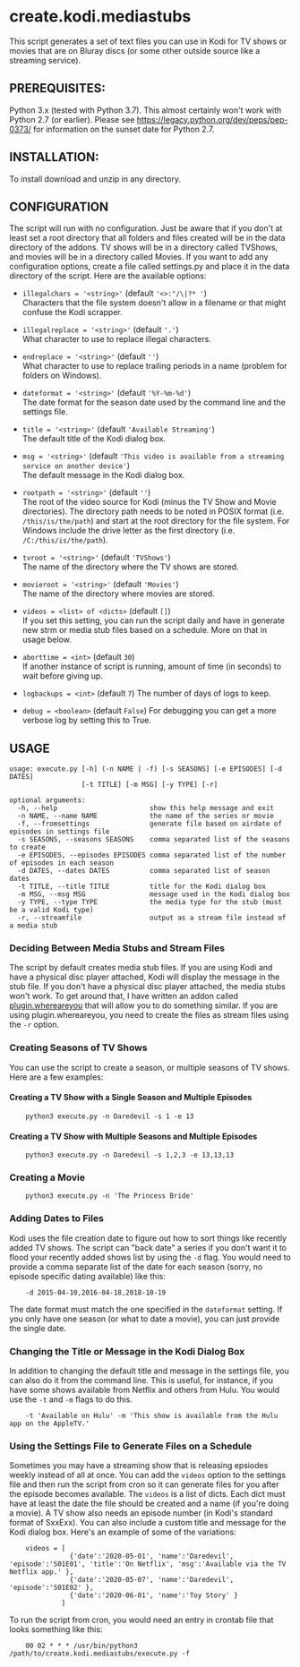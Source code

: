 # create.kodi.mediastubs
This script generates a set of text files you can use in Kodi for TV shows or movies that are on Bluray discs (or some other outside source like a streaming service).

## PREREQUISITES:
Python 3.x (tested with Python 3.7).  This almost certainly won't work with Python 2.7 (or earlier).  Please see <https://legacy.python.org/dev/peps/pep-0373/> for information on the sunset date for Python 2.7.

## INSTALLATION:
To install download and unzip in any directory.

## CONFIGURATION
The script will run with no configuration. Just be aware that if you don't at least set a root directory that all folders and files created will be in the data directory of the addons.  TV shows will be in a directory called TVShows, and movies will be in a directory called Movies.  If you want to add any configuration options, create a file called settings.py and place it in the data directory of the script. Here are the available options:


* `illegalchars = '<string>'` (default `'<>:"/\|?* '`)  
Characters that the file system doesn't allow in a filename or that might confuse the Kodi scrapper.

* `illegalreplace = '<string>'` (default `'.'`)  
What character to use to replace illegal characters.

* `endreplace = '<string>'` (default `''`)  
What character to use to replace trailing periods in a name (problem for folders on Windows).

* `dateformat = '<string>'` (default `'%Y-%m-%d'`)  
The date format for the season date used by the command line and the settings file.

* `title = '<string>'` (default `'Available Streaming'`)  
The default title of the Kodi dialog box.

* `msg = '<string>'` (default `'This video is available from a streaming service on another device'`)  
The default message in the Kodi dialog box.

* `rootpath = '<string>'` (default `''`)  
The root of the video source for Kodi (minus the TV Show and Movie directories).  The directory path needs to be noted in POSIX format (i.e. `/this/is/the/path`) and start at the root directory for the file system.  For Windows include the drive letter as the first directory (i.e. `/C:/this/is/the/path`).

* `tvroot = '<string>'` (default `'TVShows'`)  
The name of the directory where the TV shows are stored.

* `movieroot = '<string>'` (default `'Movies'`)  
The name of the directory where movies are stored.

* `videos = <list> of <dicts>` (default `[]`)  
If you set this setting, you can run the script daily and have in generate new strm or media stub files based on a schedule. More on that in usage below.

* `aborttime = <int>` (default `30`)  
If another instance of script is running, amount of time (in seconds) to wait before giving up.

* `logbackups = <int>` (default `7`)
The number of days of logs to keep.

* `debug = <boolean>` (default `False`)
For debugging you can get a more verbose log by setting this to True.

## USAGE

```
usage: execute.py [-h] (-n NAME | -f) [-s SEASONS] [-e EPISODES] [-d DATES]
                  [-t TITLE] [-m MSG] [-y TYPE] [-r]

optional arguments:
  -h, --help                       show this help message and exit
  -n NAME, --name NAME             the name of the series or movie
  -f, --fromsettings               generate file based on airdate of episodes in settings file
  -s SEASONS, --seasons SEASONS    comma separated list of the seasons to create
  -e EPISODES, --episodes EPISODES comma separated list of the number of episodes in each season
  -d DATES, --dates DATES          comma separated list of season dates
  -t TITLE, --title TITLE          title for the Kodi dialog box
  -m MSG, --msg MSG                message used in the Kodi dialog box
  -y TYPE, --type TYPE             the media type for the stub (must be a valid Kodi type)
  -r, --streamfile                 output as a stream file instead of a media stub
```

### Deciding Between Media Stubs and Stream Files
The script by default creates media stub files. If you are using Kodi and have a physical disc player attached, Kodi will display the message in the stub file. If you don't have a physical disc player attached, the media stubs won't work.  To get around that, I have written an addon called [plugin.whereareyou](https://github.com/pkscout/plugin.whereareyou/) that will allow you to do something similar. If you are using plugin.whereareyou, you need to create the files as stream files using the `-r` option.

### Creating Seasons of TV Shows
You can use the script to create a season, or multiple seasons of TV shows.  Here are a few examples:

#### Creating a TV Show with a Single Season and Multiple Episodes

```
    python3 execute.py -n Daredevil -s 1 -e 13
```

#### Creating a TV Show with Multiple Seasons and Multiple Episodes

```
    python3 execute.py -n Daredevil -s 1,2,3 -e 13,13,13
```

### Creating a Movie

```
    python3 execute.py -n 'The Princess Bride'
```

### Adding Dates to Files
Kodi uses the file creation date to figure out how to sort things like recently added TV shows. The script can "back date" a series if you don't want it to flood your recently added shows list by using the `-d` flag. You would need to provide a comma separate list of the date for each season (sorry, no episode specific dating available) like this:

```
    -d 2015-04-10,2016-04-18,2018-10-19
```

The date format must match the one specified in the `dateformat` setting. If you only have one season (or what to date a movie), you can just provide the single date.

### Changing the Title or Message in the Kodi Dialog Box
In addition to changing the default title and message in the settings file, you can also do it from the command line. This is useful, for instance, if you have some shows available from Netflix and others from Hulu. You would use the `-t` and `-m` flags to do this.

```
    -t 'Available on Hulu' -m 'This show is available from the Hulu app on the AppleTV.'
```

### Using the Settings File to Generate Files on a Schedule
Sometimes you may have a streaming show that is releasing epsiodes weekly instead of all at once.  You can add the `videos` option to the settings file and then run the script from cron so it can generate files for you after the episode becomes available.  The `videos` is a list of dicts. Each dict must have at least the date the file should be created and a name (if you're doing a movie). A TV show also needs an episode number (in Kodi's standard format of SxxExx). You can also include a custom title and message for the Kodi dialog box.  Here's an example of some of the variations:

```
    videos = [
               {'date':'2020-05-01', 'name':'Daredevil', 'episode':'S01E01', 'title':'On Netflix', 'msg':'Available via the TV Netflix app.' },
               {'date':'2020-05-07', 'name':'Daredevil', 'episode':'S01E02' },
               {'date':'2020-06-01', 'name':'Toy Story' }
             ]
```

To run the script from cron, you would need an entry in crontab file that looks something like this:

```
    00 02 * * * /usr/bin/python3 /path/to/create.kodi.mediastubs/execute.py -f
```






